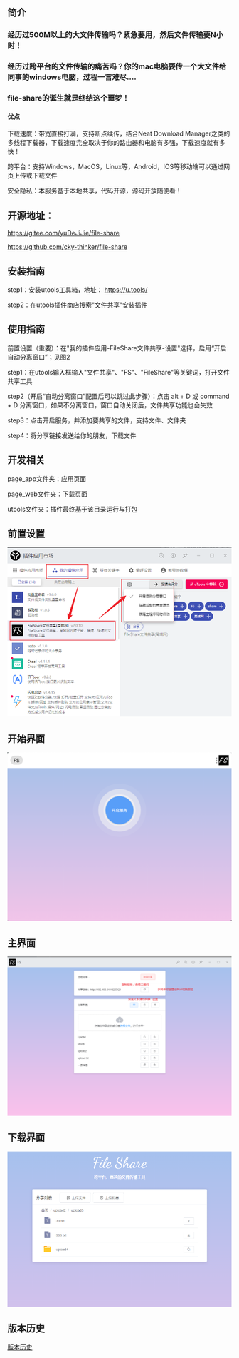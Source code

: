 ## 简介
### 经历过500M以上的大文件传输吗？紧急要用，然后文件传输要N小时！
### 经历过跨平台的文件传输的痛苦吗？你的mac电脑要传一个大文件给同事的windows电脑，过程一言难尽....
### file-share的诞生就是终结这个噩梦！

#### 优点
下载速度：带宽直接打满，支持断点续传，结合Neat Download Manager之类的多线程下载器，下载速度完全取决于你的路由器和电脑有多强，下载速度就有多快！

跨平台：支持Windows，MacOS，Linux等，Android，IOS等移动端可以通过网页上传或下载文件

安全隐私：本服务基于本地共享，代码开源，源码开放随便看！

## 开源地址：
https://gitee.com/yuDeJiJie/file-share

https://github.com/cky-thinker/file-share

## 安装指南
step1：安装utools工具箱，地址： https://u.tools/

step2：在utools插件商店搜索"文件共享"安装插件

## 使用指南

前置设置（重要）：在"我的插件应用-FileShare文件共享-设置"选择，启用“开启自动分离窗口”；见图2

step1：在utools输入框输入"文件共享"、"FS"、"FileShare"等关键词，打开文件共享工具

step2（开启“自动分离窗口”配置后可以跳过此步骤）：点击 alt + D 或 command + D 分离窗口，如果不分离窗口，窗口自动关闭后，文件共享功能也会失效

step3：点击开启服务，并添加要共享的文件，支持文件、文件夹

step4：将分享链接发送给你的朋友，下载文件

## 开发相关

page_app文件夹：应用页面

page_web文件夹：下载页面

utools文件夹：插件最终基于该目录运行与打包

## 前置设置
![前置设置](wiki/asserts/images/前置设置.png)

## 开始界面
![开始界面](wiki/asserts/images/1.png)

## 主界面
![主界面](wiki/asserts/images/主界面.png)


## 下载界面
![下载界面](wiki/asserts/images/下载界面.png)

## 版本历史

[版本历史](wiki/releases.md)
